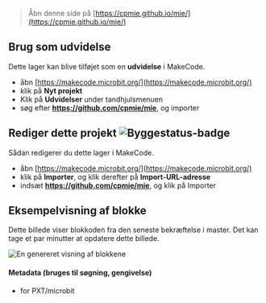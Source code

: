 
> Åbn denne side på [https://cpmie.github.io/mie/](https://cpmie.github.io/mie/)

## Brug som udvidelse

Dette lager kan blive tilføjet som en **udvidelse** i MakeCode.

* åbn [https://makecode.microbit.org/](https://makecode.microbit.org/)
* klik på **Nyt projekt**
* Klik på **Udvidelser** under tandhjulsmenuen
* søg efter **https://github.com/cpmie/mie**, og importer

## Rediger dette projekt ![Byggestatus-badge](https://github.com/cpmie/mie/workflows/MakeCode/badge.svg)

Sådan redigerer du dette lager i MakeCode.

* åbn [https://makecode.microbit.org/](https://makecode.microbit.org/)
* klik på **Importer**, og klik derefter på **Import-URL-adresse**
* indsæt **https://github.com/cpmie/mie**, og klik på Importer

## Eksempelvisning af blokke

Dette billede viser blokkoden fra den seneste bekræftelse i master.
Det kan tage et par minutter at opdatere dette billede.

![En genereret visning af blokkene](https://github.com/cpmie/mie/raw/master/.github/makecode/blocks.png)

#### Metadata (bruges til søgning, gengivelse)

* for PXT/microbit
<script src="https://makecode.com/gh-pages-embed.js"></script><script>makeCodeRender("{{ site.makecode.home_url }}", "{{ site.github.owner_name }}/{{ site.github.repository_name }}");</script>
